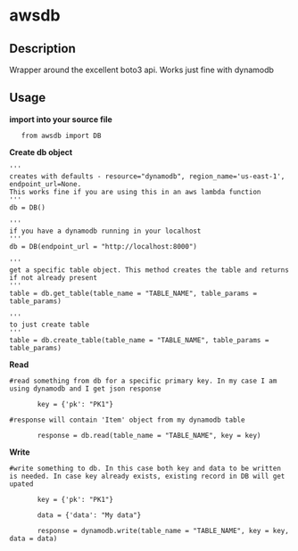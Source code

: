 # awsdb

## Description

Wrapper around the excellent boto3 api. Works just fine with dynamodb
 
## Usage

**import into your source file**

`	from awsdb import DB`
	
**Create db object**

	'''
	creates with defaults - resource="dynamodb", region_name='us-east-1', endpoint_url=None. 
	This works fine if you are using this in an aws lambda function
	'''
	db = DB()
	
	'''
	if you have a dynamodb running in your localhost
	'''
	db = DB(endpoint_url = "http://localhost:8000")
	
	'''
	get a specific table object. This method creates the table and returns if not already present
	'''
	table = db.get_table(table_name = "TABLE_NAME", table_params = table_params)

	'''
	to just create table
	'''
	table = db.create_table(table_name = "TABLE_NAME", table_params = table_params)
	
**Read**

	#read something from db for a specific primary key. In my case I am using dynamodb and I get json response

`		key = {'pk': "PK1"}`

	#response will contain 'Item' object from my dynamodb table

`		response = db.read(table_name = "TABLE_NAME", key = key)`
	
**Write**

	#write something to db. In this case both key and data to be written is needed. In case key already exists, existing record in DB will get upated

`		key = {'pk': "PK1"}`

`		data = {'data': "My data"}`

`		response = dynamodb.write(table_name = "TABLE_NAME", key = key, data = data)`
